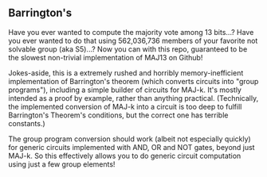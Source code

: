 ## Barrington's

Have you ever wanted to compute the majority vote among 13 bits...? Have you ever wanted to do that using 562,036,736 members of your favorite not solvable group (aka S5)...? Now you can with this repo, guaranteed to be the slowest non-trivial implementation of MAJ13 on Github!

Jokes-aside, this is a extremely rushed and horribly memory-inefficient implementation of Barrington's theorem (which converts circuits into "group programs"), including a simple builder of circuits for MAJ-k. It's mostly intended as a proof by example, rather than anything practical. (Technically, the implemented conversion of MAJ-k into a circuit is too deep to fulfill Barrington's Theorem's conditions, but the correct one has terrible constants.) 

The group program conversion should work (albeit not especially quickly) for generic circuits implemented with AND, OR and NOT gates, beyond just MAJ-k. So this effectively allows you to do generic circuit computation using just a few group elements!
